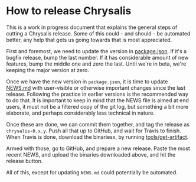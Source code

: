 How to release Chrysalis
========================

This is a work in progress document that explains the general steps of cutting a
Chrysalis release. Some of this could - and should - be automated better, any
help that gets us going towards that is most appreciated.

First and foremost, we need to update the version in
[package.json](../package.json). If it's a bugfix release, bump the last number.
If it has considerable amount of new features, bump the middle one and zero the
last. Until we're in beta, we're keeping the major version at zero.

Once we have the new version in `package.json`, it is time to update
[NEWS.md](../NEWS.md) with user-visible or otherwise important changes since the
last release. Following the practice in earlier versions is the recommended way
to do that. It is important to keep in mind that the NEWS file is aimed at end
users, it must not be a filtered copy of the git log, but something a bit more
elaborate, and perhaps considerably less technical in nature.

Once these are done, we can commit them together, and tag the release as
`chrysalis-0.x.y`. Push all that up to GitHub, and wait for Travis to finish.
When Travis is done, download the binariesx, by running
[tools/get-artifact](../tools/get-artifact).

Armed with those, go to GitHub, and prepare a new release. Paste the most recent
NEWS, and upload the binaries downloaded above, and hit the release button.

All of this, except for updating `NEWS.md` could potentially be automated.
